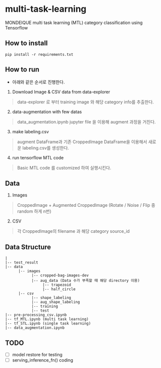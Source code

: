 # multi-task-learning
MONDEIQUE multi task learning (MTL) category classification using Tensorflow

## How to install 
```
pip install -r requirements.txt
```
## How to run
- 아래와 같은 순서로 진행한다.
1. Download Image & CSV data from data-explorer
> data-explorer 로 부터 training image 와 해당 category info를 추출한다. 
2. data-augmentation with few datas
> data_augmentation.ipynb jupyter file 을 이용해 augment 과정을 거친다. 
3. make labeling.csv
> augment DataFrame과 기존 CroppedImage DataFrame을 이용해서 새로운 labeling.csv를 생성한다.
4. run tensorflow MTL code
> Basic MTL code 를 customized 하여 실행시킨다. 

## Data
1. Images
> CroppedImage + Augmented CroppedImage (Rotate / Noise / Flip 중 random 하게 n번)
2. CSV
> 각 CroppedImage의 filename 과 해당 category source_id
## Data Structure
```
|
|-- test_result
|-- data
      |-- images
            |-- cropped-bag-images-dev
            |-- aug_data (Data 수가 부족할 때 해당 directory 이용)
                 |-- trapezoid
                 |-- half_circle
      |-- csv
            |-- shape_labeling
            |-- aug_shape_labeling 
            |-- training
            |-- test
|-- pre-processing_csv.ipynb
|-- tf_MTL.ipynb (multi task learning)
|-- tf_STL.ipynb (single task learning)
|-- data_augmentation.ipynb 
```

## TODO

- [ ] model restore for testing
- [ ] serving_inference_fn() coding
